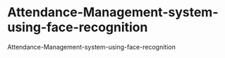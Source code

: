 # Attendance-Management-system-using-face-recognition
Attendance-Management-system-using-face-recognition
